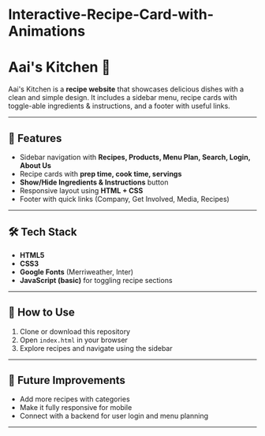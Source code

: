 # Interactive-Recipe-Card-with-Animations
# Aai's Kitchen 🍲

Aai's Kitchen is a **recipe website** that showcases delicious dishes with a clean and simple design.
It includes a sidebar menu, recipe cards with toggle-able ingredients & instructions, and a footer with useful links.

---

## 📌 Features

* Sidebar navigation with **Recipes, Products, Menu Plan, Search, Login, About Us**
* Recipe cards with **prep time, cook time, servings**
* **Show/Hide Ingredients & Instructions** button
* Responsive layout using **HTML + CSS**
* Footer with quick links (Company, Get Involved, Media, Recipes)

---

## 🛠️ Tech Stack

* **HTML5**
* **CSS3**
* **Google Fonts** (Merriweather, Inter)
* **JavaScript (basic)** for toggling recipe sections

---

## 🚀 How to Use

1. Clone or download this repository
2. Open `index.html` in your browser
3. Explore recipes and navigate using the sidebar

---

## 🎯 Future Improvements

* Add more recipes with categories
* Make it fully responsive for mobile
* Connect with a backend for user login and menu planning

---
